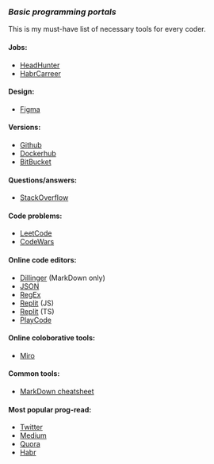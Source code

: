 ### _Basic programming portals_
This is my must-have list of necessary tools for every coder.

#### Jobs:
- [HeadHunter](https://hh.ru)
- [HabrCarreer](https://career.habr.com/)

#### Design:
- [Figma](https://www.figma.com/login)

#### Versions:
- [Github](https://github.com)
- [Dockerhub](https://hub.docker.com/)
- [BitBucket](https://bitbucket.org/)

#### Questions/answers:
- [StackOverflow](https://stackoverflow.com/)

#### Code problems:
- [LeetCode](https://leetcode.com/)
- [CodeWars](https://www.codewars.com/)

#### Online code editors:
- [Dillinger](https://dillinger.io/) (MarkDown only)
- [JSON](https://jsoneditoronline.org/)
- [RegEx](https://regex101.com/)
- [Replit](https://replit.com/languages/nodejs) (JS)
- [Replit](https://replit.com/languages/typescript) (TS)
- [PlayCode](https://playcode.io/new/)

#### Online coloborative tools:
- [Miro](https://miro.com/)

#### Common tools:
- [MarkDown cheatsheet](https://www.markdownguide.org/cheat-sheet/)

#### Most popular prog-read:
- [Twitter](https://twitter.com/)
- [Medium](https://medium.com/)
- [Quora](https://www.quora.com/)
- [Habr](https://habr.com/)